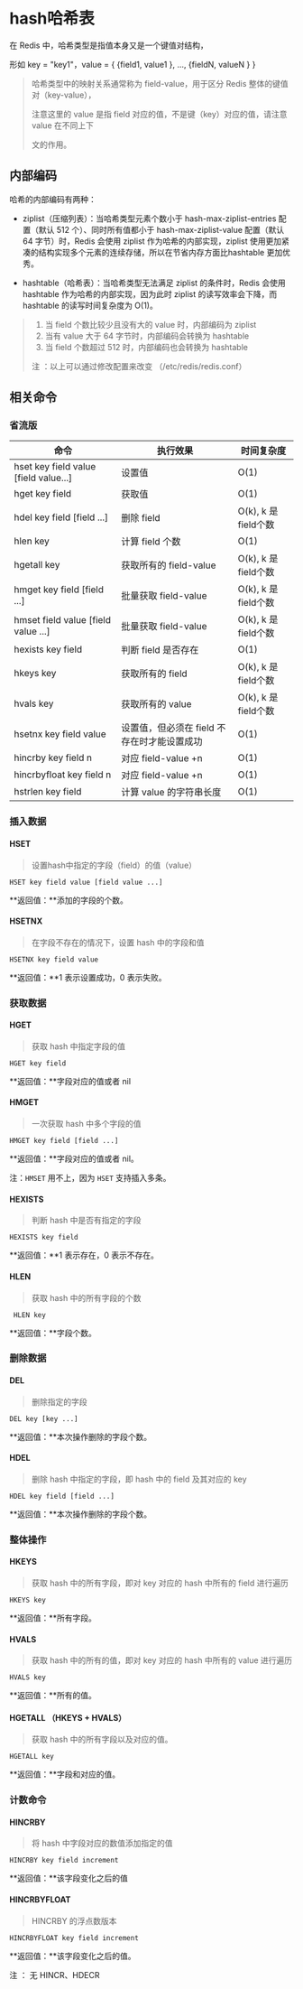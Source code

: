 # hash哈希表

在 Redis 中，哈希类型是指值本身又是⼀个键值对结构，

形如 key = "key1"，value = { {field1, value1 }, ..., {fieldN, valueN } }

> 哈希类型中的映射关系通常称为 field-value，用于区分 Redis 整体的键值对（key-value），
>
> 注意这里的 value 是指 field 对应的值，不是键（key）对应的值，请注意 value 在不同上下
>
> ⽂的作用。

## 内部编码

哈希的内部编码有两种：

- ziplist（压缩列表）：当哈希类型元素个数小于 hash-max-ziplist-entries 配置（默认 512 个）、同时所有值都小于 hash-max-ziplist-value 配置（默认 64 字节）时，Redis 会使用 ziplist 作为哈希的内部实现，ziplist 使用更加紧凑的结构实现多个元素的连续存储，所以在节省内存方⾯比hashtable 更加优秀。

- hashtable（哈希表）：当哈希类型无法满足 ziplist 的条件时，Redis 会使用 hashtable 作为哈希的内部实现，因为此时 ziplist 的读写效率会下降，而 hashtable 的读写时间复杂度为 O(1)。

>1. 当 field 个数比较少且没有⼤的 value 时，内部编码为 ziplist
>2. 当有 value 大于 64 字节时，内部编码会转换为 hashtable
>3. 当 field 个数超过 512 时，内部编码也会转换为 hashtable
>
>注 ：以上可以通过修改配置来改变 （/etc/redis/redis.conf）



## 相关命令

### 省流版

| 命令                                  | 执行效果                                    | 时间复杂度           |
| ------------------------------------- | ------------------------------------------- | -------------------- |
| hset key field value [field value...] | 设置值                                      | O(1)                 |
| hget key field                        | 获取值                                      | O(1)                 |
| hdel key field [field ...]            | 删除 field                                  | O(k), k 是 field个数 |
| hlen key                              | 计算 field 个数                             | O(1)                 |
| hgetall key                           | 获取所有的 field-value                      | O(k), k 是 field个数 |
| hmget key field [field ...]           | 批量获取 field-value                        | O(k), k 是 field个数 |
| hmset field value [field value ...]   | 批量获取 field-value                        | O(k), k 是 field个数 |
| hexists key field                     | 判断 field 是否存在                         | O(1)                 |
| hkeys key                             | 获取所有的 field                            | O(k), k 是 field个数 |
| hvals key                             | 获取所有的 value                            | O(k), k 是 field个数 |
| hsetnx key field value                | 设置值，但必须在 field 不存在时才能设置成功 | O(1)                 |
| hincrby key field n                   | 对应 field-value +n                         | O(1)                 |
| hincrbyfloat key field n              | 对应 field-value +n                         | O(1)                 |
| hstrlen key field                     | 计算 value 的字符串长度                     | O(1)                 |



### 插入数据

#### HSET

> 设置hash中指定的字段（field）的值（value）

```
HSET key field value [field value ...]
```

**返回值：**添加的字段的个数。

#### HSETNX

> 在字段不存在的情况下，设置 hash 中的字段和值

```
HSETNX key field value
```

**返回值：**1 表示设置成功，0 表示失败。

### 获取数据

#### HGET

> 获取 hash 中指定字段的值

```
HGET key field
```

**返回值：**字段对应的值或者 nil

#### HMGET

> ⼀次获取 hash 中多个字段的值

```
HMGET key field [field ...]
```

**返回值：**字段对应的值或者 nil。

注：`HMSET` 用不上，因为 `HSET` 支持插入多条。

#### HEXISTS

> 判断 hash 中是否有指定的字段

```
HEXISTS key field
```

**返回值：**1 表示存在，0 表示不存在。

#### HLEN

> 获取 hash 中的所有字段的个数

```
 HLEN key
```

**返回值：**字段个数。

### 删除数据

#### DEL

> 删除指定的字段

```
DEL key [key ...]
```

**返回值：**本次操作删除的字段个数。

#### HDEL

> 删除 hash 中指定的字段，即 hash 中的 field 及其对应的 key

```
HDEL key field [field ...]
```

**返回值：**本次操作删除的字段个数。

### 整体操作

#### HKEYS

> 获取 hash 中的所有字段，即对 key 对应的 hash 中所有的 field 进行遍历

```
HKEYS key
```

**返回值：**所有字段。

#### HVALS

> 获取 hash 中的所有的值，即对 key 对应的 hash 中所有的 value 进行遍历

```
HVALS key
```

**返回值：**所有的值。





#### HGETALL （HKEYS + HVALS）

> 获取 hash 中的所有字段以及对应的值。

```
HGETALL key
```

**返回值：**字段和对应的值。



### 计数命令

#### HINCRBY

> 将 hash 中字段对应的数值添加指定的值

```
HINCRBY key field increment
```

**返回值：**该字段变化之后的值

#### HINCRBYFLOAT

> HINCRBY 的浮点数版本

```
HINCRBYFLOAT key field increment
```

**返回值：**该字段变化之后的值。

注 ： 无 HINCR、HDECR 